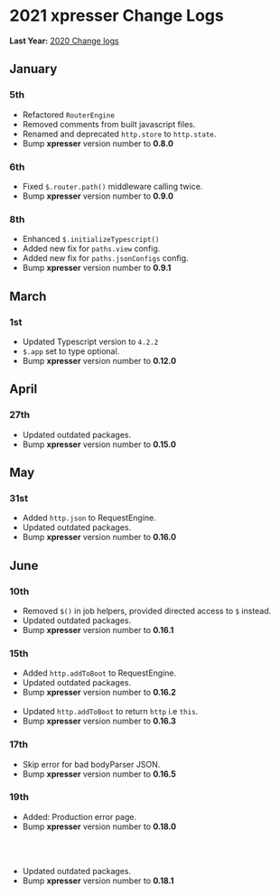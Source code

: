 # 2021 xpresser Change Logs

**Last Year:** [2020 Change logs](./2020.md)

[comment]: <> (### xpresser@next version)

[comment]: <> (```typescript)

[comment]: <> (import {server} from "xpresser";)

[comment]: <> (// Main Server)

[comment]: <> (const main = new server&#40;{)

[comment]: <> (    server: {port: 2000},)

[comment]: <> (    paths: {routesFile: 'routes/main.ts'})

[comment]: <> (}&#41;;)

[comment]: <> (// Api Server)

[comment]: <> (const api = new server&#40;{)

[comment]: <> (    server: {port: 2001},)

[comment]: <> (    paths: {routesFile: 'routes/api.ts'})

[comment]: <> (}&#41;;)

[comment]: <> (main.boot&#40;&#41; // server running at 2000)

[comment]: <> (api.boot&#40;&#41; // server running at 2001)

[comment]: <> (```)

[comment]: <> (### Serve SPA projects using xpresser.)

[comment]: <> (Custom Domain)

[comment]: <> (```sh)

[comment]: <> (xjs serve ./dist --host=mydomain.com)

[comment]: <> (# ==> Serving folder: /Users/node/project/dist)

[comment]: <> (# ==> Domain: mydomain.com | Port: 80)

[comment]: <> (```)

[comment]: <> (Custom Port)

[comment]: <> (```sh)

[comment]: <> (xjs serve ./dist --port=8080)

[comment]: <> (# ==> Serving folder: /Users/node/project/dist)

[comment]: <> (# ==> Domain: localhost | Port: 8080)

[comment]: <> (```)

[comment]: <> (Custom Xpresser Config file.)

[comment]: <> (```sh)

[comment]: <> (xjs serve ./dist --config=server.json)

[comment]: <> (# ==> Serving folder: /Users/node/project/dist)

[comment]: <> (# ==> Domain: mydomain.com | Port: 443)

[comment]: <> (# ==> Ssl Enabled)

[comment]: <> (```)

[comment]: <> (server.json)

[comment]: <> (```json)

[comment]: <> ({)

[comment]: <> (  "404": "/",)

[comment]: <> (  "server": {)

[comment]: <> (    "port": "443",)

[comment]: <> (    "domain": "mydomain.com",)

[comment]: <> (    "ssl": {)

[comment]: <> (      "cert": "/root/cert.pem",)

[comment]: <> (      "key": "/root/key.pem")

[comment]: <> (    })

[comment]: <> (  })

[comment]: <> (})

[comment]: <> (```)

## January

### 5th

- Refactored `RouterEngine`
- Removed comments from built javascript files.
- Renamed and deprecated `http.store` to `http.state`.
- Bump **xpresser** version number to **0.8.0**

### 6th

- Fixed `$.router.path()` middleware calling twice.
- Bump **xpresser** version number to **0.9.0**

### 8th

- Enhanced `$.initializeTypescript()`
- Added new fix for `paths.view` config.
- Added new fix for `paths.jsonConfigs` config.
- Bump **xpresser** version number to **0.9.1**

## March

### 1st

- Updated Typescript version to `4.2.2`
- `$.app` set to type optional.
- Bump **xpresser** version number to **0.12.0**

## April

### 27th

- Updated outdated packages.
- Bump **xpresser** version number to **0.15.0**

## May

### 31st
- Added `http.json` to RequestEngine.
- Updated outdated packages.
- Bump **xpresser** version number to **0.16.0**


## June

### 10th
- Removed `$()` in job helpers, provided directed access to `$` instead.
- Updated outdated packages.
- Bump **xpresser** version number to **0.16.1**

### 15th
- Added `http.addToBoot` to RequestEngine.
- Updated outdated packages.
- Bump **xpresser** version number to **0.16.2**
<br><br>
- Updated `http.addToBoot` to return `http` i.e `this`.
- Bump **xpresser** version number to **0.16.3**


### 17th
- Skip error for bad bodyParser JSON.
- Bump **xpresser** version number to **0.16.5**

### 19th
- Added: Production error page.
- Bump **xpresser** version number to **0.18.0**

<br><br>
- Updated outdated packages.
- Bump **xpresser** version number to **0.18.1**